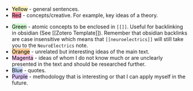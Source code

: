 + <mark style="background: #FFF3A3A6;">Yellow</mark> - general sentences.
+ <mark style="background: #FF5582A6;">Red</mark> - concepts/creative. For example, key ideas of a theory.
- <mark style="background: #BBFABBA6;">Green</mark> - atomic concepts to be enclosed in ``[[]]``. Useful for backlinking in obsidian (See [[Zotero Template]]). Remember that obsidian backlinks are case insensitive which means that ``[[neuroelectrics]]`` will still take you to the `NeuroElectrics` note.
- <mark style="background: #FFB86CA6;">Orange</mark> - unrelated but interesting ideas of the main text.
- <mark style="background: #FFB8EBA6;">Magenta</mark> - ideas of whom I do not know much or are unclearly presented in the text and should be researched further.
- <mark style="background: #ADCCFFA6;">Blue</mark> - quotes.
- <mark style="background: #D2B3FFA6;">Purple</mark> - methodology that is interesting or that I can apply myself in the future.